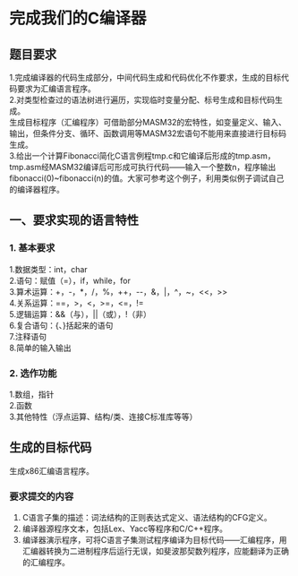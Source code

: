 完成我们的C编译器
====
题目要求
----
1.完成编译器的代码生成部分，中间代码生成和代码优化不作要求，生成的目标代码要求为汇编语言程序。<br>
2.对类型检查过的语法树进行遍历，实现临时变量分配、标号生成和目标代码生成。<br>
生成目标程序（汇编程序）可借助部分MASM32的宏特性，如变量定义、输入、输出，但条件分支、循环、函数调用等MASM32宏语句不能用来直接进行目标码生成。<br>
3.给出一个计算Fibonacci简化C语言例程tmp.c和它编译后形成的tmp.asm，tmp.asm经MASM32编译后可形成可执行代码——输入一个整数n，程序输出fibonacci(0)~fibonacci(n)的值。大家可参考这个例子，利用类似例子调试自己的编译器程序。<br>
## 一、要求实现的语言特性
### 1. 基本要求<br>
1.数据类型：int，char<br>
2.语句：赋值（=），if，while，for<br>
3.算术运算：+，-，*，/，%，++，--，&，|，^，~，<<，>><br>
4.关系运算：==，>，<，>=，<=，!=<br>
5.逻辑运算：&&（与），||（或），!（非）<br>
6.复合语句：{、}括起来的语句<br>
7.注释语句<br>
8.简单的输入输出<br>
### 2. 选作功能
1.数组，指针<br>
2.函数<br>
3.其他特性（浮点运算、结构/类、连接C标准库等等）<br>

## 生成的目标代码
生成x86汇编语言程序。<br>
### 要求提交的内容
1. C语言子集的描述：词法结构的正则表达式定义、语法结构的CFG定义。<br>
2. 编译器源程序文本，包括Lex、Yacc等程序和C/C++程序。<br>
3. 编译器演示程序，可将C语言子集测试程序编译为目标代码——汇编程序，用汇编器转换为二进制程序后运行无误，如斐波那契数列程序，应能翻译为正确的汇编程序。<br>

